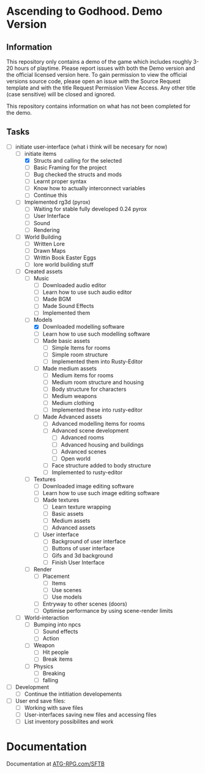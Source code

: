 
# Ascending to Godhood. Demo Version

## Information

This repository only contains a demo of the game which includes roughly 3-20 hours of playtime. Please report issues with both the Demo version and the official licensed version here. To gain permission to view the official versions source code, please open an issue with the Source Request template and with the title Request Permission View Access. Any other title (case sensitive) will be closed and ignored. 

This repository contains information on what has not been completed for the demo.

## Tasks

- [ ] initiate user-interface (what i think will be necesary for now)
  - [ ] initiate items
    - [x] Structs and calling for the selected
    - [ ] Basic Framing for the project
    - [ ] Bug checked the structs and mods
    - [ ] Learnt proper syntax
    - [ ] Know how to actually interconnect variables
    - [ ] Continue this
  - [ ] Implemented rg3d (pyrox)
    - [ ] Waiting for stable fully developed 0.24 pyrox
    - [ ] User Interface
    - [ ] Sound
    - [ ] Rendering
  - [ ] World Building
    - [ ] Written Lore
    - [ ] Drawn Maps
    - [ ] Writtin Book Easter Eggs
    - [ ] lore world building stuff
  - [ ] Created assets
    - [ ] Music
      - [ ] Downloaded audio editor
      - [ ] Learn how to use such audio editor
      - [ ] Made BGM
      - [ ] Made Sound Effects
      - [ ] Implemented them
    - [ ] Models
      - [x] Downloaded modelling software
      - [ ] Learn how to use such modelling software
      - [ ] Made basic assets
        - [ ] Simple Items for rooms
        - [ ] Simple room structure
        - [ ] Implemented them into Rusty-Editor
      - [ ] Made medium assets
        - [ ] Medium items for rooms
        - [ ] Medium room structure and housing
        - [ ] Body structure for characters
        - [ ] Medium weapons
        - [ ] Medium clothing
        - [ ] Implemented these into rusty-editor
      - [ ] Made Advanced assets
        - [ ] Advanced modelling items for rooms
        - [ ] Advanced scene development
          - [ ] Advanced rooms
          - [ ] Advanced housing and buildings
          - [ ] Advanced scenes
          - [ ] Open world
        - [ ] Face structure added to body structure
        - [ ] Implemented to rusty-editor
    - [ ] Textures
      - [ ] Downloaded image editing software
      - [ ] Learn how to use such image editing software
      - [ ] Made textures
        - [ ] Learn texture wrapping
        - [ ] Basic assets
        - [ ] Medium assets
        - [ ] Advanced assets
      - [ ] User interface
        - [ ] Background of user interface
        - [ ] Buttons of user interface
        - [ ] Gifs and 3d background
        - [ ] Finish User Interface
    - [ ] Render
      - [ ] Placement
        - [ ] Items
        - [ ] Use scenes
        - [ ] Use models
      - [ ] Entryway to other scenes (doors)
      - [ ] Optimise performance by using scene-render limits
  - [ ] World-interaction
    - [ ] Bumping into npcs
      - [ ] Sound effects
      - [ ] Action
    - [ ] Weapon
      - [ ] Hit people
      - [ ] Break items
    - [ ] Physics
      - [ ] Breaking
      - [ ] falling
- [ ] Development
  - [ ] Continue the intitiation developements
- [ ] User end save files:
  - [ ] Working with save files
  - [ ] User-interfaces saving new files and accessing files
  - [ ] List inventory possibilites and work

# Documentation

Documentation at [ATG-RPG.com/SFTB](AscensionRPG.github.io)
